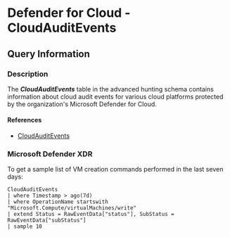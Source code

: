 # Defender for Cloud - CloudAuditEvents

## Query Information

### Description

The ***CloudAuditEvents*** table in the advanced hunting schema contains information about cloud audit events for various cloud platforms protected by the organization's Microsoft Defender for Cloud.


#### References

- [CloudAuditEvents](https://learn.microsoft.com/en-us/defender-xdr/advanced-hunting-cloudauditevents-table)


### Microsoft Defender XDR

To get a sample list of VM creation commands performed in the last seven days:

```kql
CloudAuditEvents
| where Timestamp > ago(7d)
| where OperationName startswith "Microsoft.Compute/virtualMachines/write"
| extend Status = RawEventData["status"], SubStatus = RawEventData["subStatus"]
| sample 10
```




